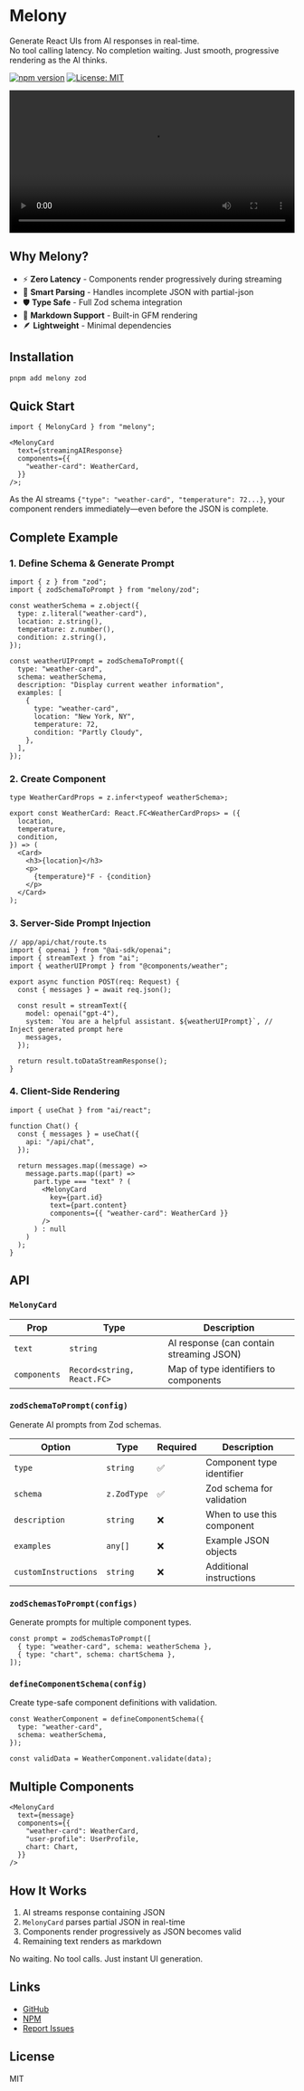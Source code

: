# Melony

Generate React UIs from AI responses in real-time.  
No tool calling latency. No completion waiting. Just smooth, progressive rendering as the AI thinks.

[![npm version](https://img.shields.io/npm/v/melony.svg)](https://www.npmjs.com/package/melony)
[![License: MIT](https://img.shields.io/badge/License-MIT-yellow.svg)](https://opensource.org/licenses/MIT)

<video width="100%" controls>
  <source src="https://github.com/ddaras/melony/assets/screen-chart.mov" type="video/quicktime">
  Your browser does not support the video tag.
</video>

## Why Melony?

- ⚡ **Zero Latency** - Components render progressively during streaming
- 🎯 **Smart Parsing** - Handles incomplete JSON with partial-json
- 🛡️ **Type Safe** - Full Zod schema integration
- 📝 **Markdown Support** - Built-in GFM rendering
- 🪶 **Lightweight** - Minimal dependencies

## Installation

```bash
pnpm add melony zod
```

## Quick Start

```tsx
import { MelonyCard } from "melony";

<MelonyCard
  text={streamingAIResponse}
  components={{
    "weather-card": WeatherCard,
  }}
/>;
```

As the AI streams `{"type": "weather-card", "temperature": 72...}`, your component renders immediately—even before the JSON is complete.

## Complete Example

### 1. Define Schema & Generate Prompt

```tsx
import { z } from "zod";
import { zodSchemaToPrompt } from "melony/zod";

const weatherSchema = z.object({
  type: z.literal("weather-card"),
  location: z.string(),
  temperature: z.number(),
  condition: z.string(),
});

const weatherUIPrompt = zodSchemaToPrompt({
  type: "weather-card",
  schema: weatherSchema,
  description: "Display current weather information",
  examples: [
    {
      type: "weather-card",
      location: "New York, NY",
      temperature: 72,
      condition: "Partly Cloudy",
    },
  ],
});
```

### 2. Create Component

```tsx
type WeatherCardProps = z.infer<typeof weatherSchema>;

export const WeatherCard: React.FC<WeatherCardProps> = ({
  location,
  temperature,
  condition,
}) => (
  <Card>
    <h3>{location}</h3>
    <p>
      {temperature}°F - {condition}
    </p>
  </Card>
);
```

### 3. Server-Side Prompt Injection

```tsx
// app/api/chat/route.ts
import { openai } from "@ai-sdk/openai";
import { streamText } from "ai";
import { weatherUIPrompt } from "@components/weather";

export async function POST(req: Request) {
  const { messages } = await req.json();

  const result = streamText({
    model: openai("gpt-4"),
    system: `You are a helpful assistant. ${weatherUIPrompt}`, // Inject generated prompt here
    messages,
  });

  return result.toDataStreamResponse();
}
```

### 4. Client-Side Rendering

```tsx
import { useChat } from "ai/react";

function Chat() {
  const { messages } = useChat({
    api: "/api/chat",
  });

  return messages.map((message) =>
    message.parts.map((part) =>
      part.type === "text" ? (
        <MelonyCard
          key={part.id}
          text={part.content}
          components={{ "weather-card": WeatherCard }}
        />
      ) : null
    )
  );
}
```

## API

### `MelonyCard`

| Prop         | Type                       | Description                              |
| ------------ | -------------------------- | ---------------------------------------- |
| `text`       | `string`                   | AI response (can contain streaming JSON) |
| `components` | `Record<string, React.FC>` | Map of type identifiers to components    |

### `zodSchemaToPrompt(config)`

Generate AI prompts from Zod schemas.

| Option               | Type        | Required | Description                |
| -------------------- | ----------- | -------- | -------------------------- |
| `type`               | `string`    | ✅       | Component type identifier  |
| `schema`             | `z.ZodType` | ✅       | Zod schema for validation  |
| `description`        | `string`    | ❌       | When to use this component |
| `examples`           | `any[]`     | ❌       | Example JSON objects       |
| `customInstructions` | `string`    | ❌       | Additional instructions    |

### `zodSchemasToPrompt(configs)`

Generate prompts for multiple component types.

```tsx
const prompt = zodSchemasToPrompt([
  { type: "weather-card", schema: weatherSchema },
  { type: "chart", schema: chartSchema },
]);
```

### `defineComponentSchema(config)`

Create type-safe component definitions with validation.

```tsx
const WeatherComponent = defineComponentSchema({
  type: "weather-card",
  schema: weatherSchema,
});

const validData = WeatherComponent.validate(data);
```

## Multiple Components

```tsx
<MelonyCard
  text={message}
  components={{
    "weather-card": WeatherCard,
    "user-profile": UserProfile,
    chart: Chart,
  }}
/>
```

## How It Works

1. AI streams response containing JSON
2. `MelonyCard` parses partial JSON in real-time
3. Components render progressively as JSON becomes valid
4. Remaining text renders as markdown

No waiting. No tool calls. Just instant UI generation.

## Links

- [GitHub](https://github.com/ddaras/melony)
- [NPM](https://www.npmjs.com/package/melony)
- [Report Issues](https://github.com/ddaras/melony/issues)

## License

MIT

